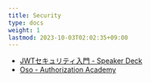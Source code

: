 ```yaml
---
title: Security
type: docs
weight: 1
lastmod: 2023-10-03T02:02:35+09:00
---
```


- [JWTセキュリティ入門 - Speaker Deck](https://speakerdeck.com/melonattacker/jwtsekiyuriteiru-men?slide=28)
- [Oso - Authorization Academy](https://www.osohq.com/academy)
